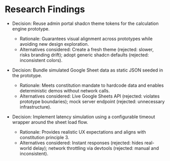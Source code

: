 # Research Findings

- Decision: Reuse admin portal shadcn theme tokens for the calculation engine prototype.

  - Rationale: Guarantees visual alignment across prototypes while avoiding new design exploration.
  - Alternatives considered: Create a fresh theme (rejected: slower, risks branding drift); adopt generic shadcn defaults (rejected: inconsistent colors).

- Decision: Bundle simulated Google Sheet data as static JSON seeded in the prototype.

  - Rationale: Meets constitution mandate to hardcode data and enables deterministic demos without network calls.
  - Alternatives considered: Live Google Sheets API (rejected: violates prototype boundaries); mock server endpoint (rejected: unnecessary infrastructure).

- Decision: Implement latency simulation using a configurable timeout wrapper around the sheet load flow.
  - Rationale: Provides realistic UX expectations and aligns with constitution principle 3.
  - Alternatives considered: Instant responses (rejected: hides real-world delay); network throttling via devtools (rejected: manual and inconsistent).

